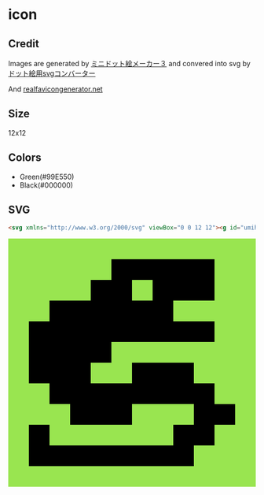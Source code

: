 # icon

## Credit

Images are generated by [ミニドット絵メーカー３](https://neutralx0.net/tools/dot3/) and convered into svg by [ドット絵用svgコンバーター](https://riqrique.invitro.work/svg_converter/)

And [realfavicongenerator.net](realfavicongenerator.net)

## Size

12x12

## Colors

- Green(#99E550)
- Black(#000000)

## SVG

```html
<svg xmlns="http://www.w3.org/2000/svg" viewBox="0 0 12 12"><g id="umihico" fill-rule="evenodd"><path fill="#000000" fill-opacity="1" class="c0" d="M5,1h5v2h-2v1h2v1h-5v1h-1v1h2v-1h3v1h1v1h1v1h-1v1h-1v1h-8v-2h1v1h6v-1h1v-1h-3v1h-3v-1h-1v-1h-1v-3h1v-1h2v-1h1zM6,3h1v-1h-1z" /><path fill="#99e550" fill-opacity="1" class="c1" d="M0,0h12v12h-12zM6,2h1v1h-1zM8,3h2v-2h-5v1h-1v1h-2v1h-1v3h1v1h1v1h3v-1h3v1h-1v1h-6v-1h-1v2h8v-1h1v-1h1v-1h-1v-1h-1v-1h-3v1h-2v-1h1v-1h5v-1h-2z" /></g></svg>
```

<svg xmlns="http://www.w3.org/2000/svg" viewBox="0 0 12 12"><g id="umihico" fill-rule="evenodd"><path fill="#000000" fill-opacity="1" class="c0" d="M5,1h5v2h-2v1h2v1h-5v1h-1v1h2v-1h3v1h1v1h1v1h-1v1h-1v1h-8v-2h1v1h6v-1h1v-1h-3v1h-3v-1h-1v-1h-1v-3h1v-1h2v-1h1zM6,3h1v-1h-1z" /><path fill="#99e550" fill-opacity="1" class="c1" d="M0,0h12v12h-12zM6,2h1v1h-1zM8,3h2v-2h-5v1h-1v1h-2v1h-1v3h1v1h1v1h3v-1h3v1h-1v1h-6v-1h-1v2h8v-1h1v-1h1v-1h-1v-1h-1v-1h-3v1h-2v-1h1v-1h5v-1h-2z" /></g></svg>